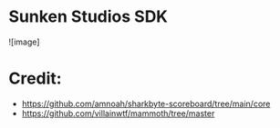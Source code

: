 # Sunken Studios SDK
![image]

# Credit:
- https://github.com/amnoah/sharkbyte-scoreboard/tree/main/core
- https://github.com/villainwtf/mammoth/tree/master